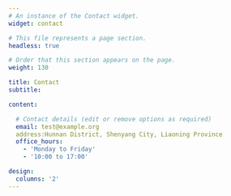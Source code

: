 ```yaml
---
# An instance of the Contact widget.
widget: contact

# This file represents a page section.
headless: true

# Order that this section appears on the page.
weight: 130

title: Contact
subtitle:

content:

  # Contact details (edit or remove options as required)
  email: test@example.org
  address:Hunnan District, Shenyang City, Liaoning Province
  office_hours:
    - 'Monday to Friday'
    - '10:00 to 17:00'

design:
  columns: '2'
---
```

